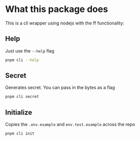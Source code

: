 
# What this package does

This is a cli wrapper using nodejs with the ff functionality:

## Help

Just use the `--help` flag

```sh
pnpm cli --help
```

## Secret

Generates secret. You can pass in the bytes as a flag

```sh
pnpm cli secret
```

## Initialize

Copies the `.env.example` and `env.test.example` across the repo

```sh
pnpm cli init
```
